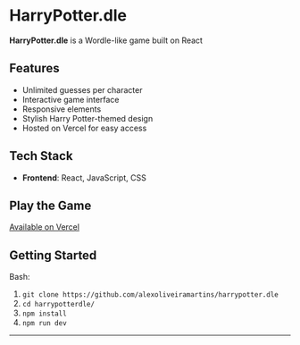 # HarryPotter.dle

**HarryPotter.dle** is a Wordle-like game built on React

## Features
- Unlimited guesses per character
- Interactive game interface
- Responsive elements
- Stylish Harry Potter-themed design
- Hosted on Vercel for easy access

## Tech Stack
- **Frontend**: React, JavaScript, CSS

## Play the Game
[Available on Vercel](https://vercel.com/alex-benjamim-de-oliveira-martins-projects)

## Getting Started
Bash:
1. `git clone https://github.com/alexoliveiramartins/harrypotter.dle`
3. `cd harrypotterdle/`
2. `npm install`
3. `npm run dev`
---
